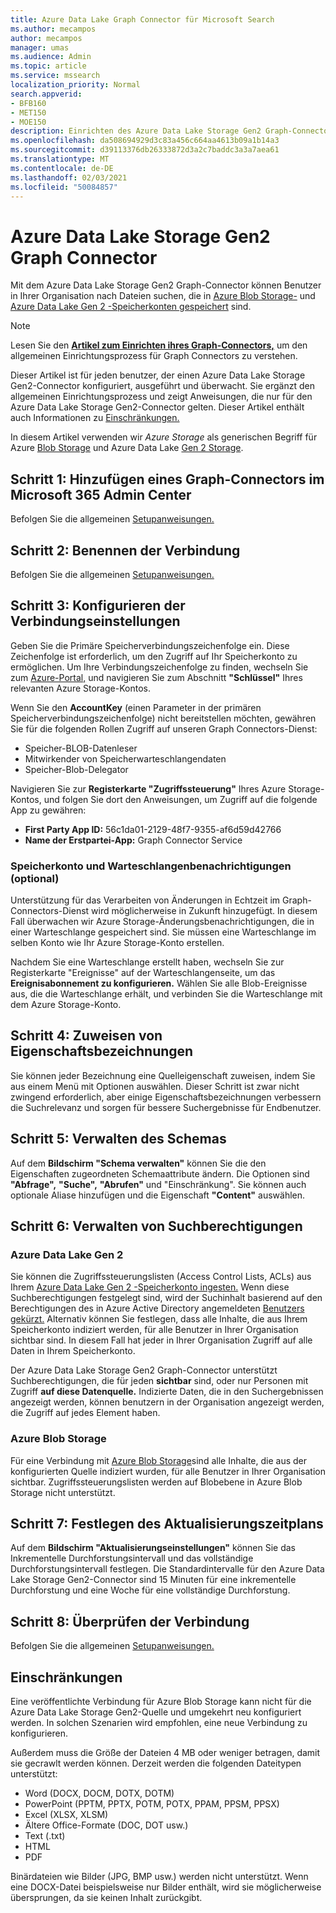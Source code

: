 ```yaml
---
title: Azure Data Lake Graph Connector für Microsoft Search
ms.author: mecampos
author: mecampos
manager: umas
ms.audience: Admin
ms.topic: article
ms.service: mssearch
localization_priority: Normal
search.appverid:
- BFB160
- MET150
- MOE150
description: Einrichten des Azure Data Lake Storage Gen2 Graph-Connectors für Microsoft Search
ms.openlocfilehash: da508694929d3c83a456c664aa4613b09a1b14a3
ms.sourcegitcommit: d39113376db26333872d3a2c7baddc3a3a7aea61
ms.translationtype: MT
ms.contentlocale: de-DE
ms.lasthandoff: 02/03/2021
ms.locfileid: "50084857"
---
```

<!---Previous ms.author: monaray --->

# <a name="azure-data-lake-storage-gen2-graph-connector"></a>Azure Data Lake Storage Gen2 Graph Connector

Mit dem Azure Data Lake Storage Gen2 Graph-Connector können Benutzer in Ihrer Organisation nach Dateien suchen, die in [Azure Blob Storage-](https://docs.microsoft.com/azure/storage/blobs/storage-blobs-introduction) und [Azure Data Lake Gen 2 -Speicherkonten gespeichert](https://docs.microsoft.com/azure/storage/blobs/data-lake-storage-introduction) sind.

> [!NOTE]
> Lesen Sie den [**Artikel zum Einrichten ihres Graph-Connectors,**](configure-connector.md) um den allgemeinen Einrichtungsprozess für Graph Connectors zu verstehen.

Dieser Artikel ist für jeden benutzer, der einen Azure Data Lake Storage Gen2-Connector konfiguriert, ausgeführt und überwacht. Sie ergänzt den allgemeinen Einrichtungsprozess und zeigt Anweisungen, die nur für den Azure Data Lake Storage Gen2-Connector gelten. Dieser Artikel enthält auch Informationen zu [Einschränkungen.](#limitations)

In diesem Artikel verwenden wir *Azure Storage* als generischen Begriff für Azure [Blob Storage](https://docs.microsoft.com/azure/storage/blobs/storage-blobs-introduction) und Azure Data Lake [Gen 2 Storage](https://docs.microsoft.com/azure/storage/blobs/data-lake-storage-introduction).

## <a name="step-1-add-a-graph-connector-in-the-microsoft-365-admin-center"></a>Schritt 1: Hinzufügen eines Graph-Connectors im Microsoft 365 Admin Center

Befolgen Sie die allgemeinen [Setupanweisungen.](https://docs.microsoft.com/microsoftsearch/configure-connector)
<!---If the above phrase does not apply, delete it and insert specific details for your data source that are different from general setup instructions.-->

## <a name="step-2-name-the-connection"></a>Schritt 2: Benennen der Verbindung

Befolgen Sie die allgemeinen [Setupanweisungen.](https://docs.microsoft.com/microsoftsearch/configure-connector)
<!---If the above phrase does not apply, delete it and insert specific details for your data source that are different from general setup instructions.-->

## <a name="step-3-configure-the-connection-settings"></a>Schritt 3: Konfigurieren der Verbindungseinstellungen

Geben Sie die Primäre Speicherverbindungszeichenfolge ein. Diese Zeichenfolge ist erforderlich, um den Zugriff auf Ihr Speicherkonto zu ermöglichen. Um Ihre Verbindungszeichenfolge zu finden, wechseln Sie zum [Azure-Portal,](https://ms.portal.azure.com/#home) und navigieren Sie zum Abschnitt **"Schlüssel"** Ihres relevanten Azure Storage-Kontos.

Wenn Sie den **AccountKey** (einen Parameter in der primären Speicherverbindungszeichenfolge) nicht bereitstellen möchten, gewähren Sie für die folgenden Rollen Zugriff auf unseren Graph Connectors-Dienst:

* Speicher-BLOB-Datenleser
* Mitwirkender von Speicherwarteschlangendaten
* Speicher-Blob-Delegator

Navigieren Sie zur **Registerkarte "Zugriffssteuerung"** Ihres Azure Storage-Kontos, und folgen Sie dort den Anweisungen, um Zugriff auf die folgende App zu gewähren:

* **First Party App ID:** 56c1da01-2129-48f7-9355-af6d59d42766
* **Name der Erstpartei-App:** Graph Connector Service

### <a name="storage-account-and-queue-notifications-optional"></a>Speicherkonto und Warteschlangenbenachrichtigungen (optional)

Unterstützung für das Verarbeiten von Änderungen in Echtzeit im Graph-Connectors-Dienst wird möglicherweise in Zukunft hinzugefügt. In diesem Fall überwachen wir Azure Storage-Änderungsbenachrichtigungen, die in einer Warteschlange gespeichert sind. Sie müssen eine Warteschlange im selben Konto wie Ihr Azure Storage-Konto erstellen.

Nachdem Sie eine Warteschlange erstellt  haben, wechseln Sie zur Registerkarte "Ereignisse" auf der Warteschlangenseite, um das **Ereignisabonnement zu konfigurieren.** Wählen Sie alle Blob-Ereignisse aus, die die Warteschlange erhält, und verbinden Sie die Warteschlange mit dem Azure Storage-Konto.

## <a name="step-4-assign-property-labels"></a>Schritt 4: Zuweisen von Eigenschaftsbezeichnungen

Sie können jeder Bezeichnung eine Quelleigenschaft zuweisen, indem Sie aus einem Menü mit Optionen auswählen. Dieser Schritt ist zwar nicht zwingend erforderlich, aber einige Eigenschaftsbezeichnungen verbessern die Suchrelevanz und sorgen für bessere Suchergebnisse für Endbenutzer.

## <a name="step-5-manage-schema"></a>Schritt 5: Verwalten des Schemas

Auf dem **Bildschirm "Schema verwalten"** können Sie die den Eigenschaften zugeordneten Schemaattribute ändern. Die Optionen sind **"Abfrage",** **"Suche",** **"Abrufen"** und "Einschränkung".  Sie können auch optionale Aliase hinzufügen und die Eigenschaft **"Content"** auswählen.

## <a name="step-6-manage-search-permissions"></a>Schritt 6: Verwalten von Suchberechtigungen

### <a name="azure-data-lake-gen-2"></a>Azure Data Lake Gen 2

Sie können die Zugriffssteuerungslisten (Access Control Lists, ACLs) aus Ihrem [Azure Data Lake Gen 2 -Speicherkonto ingesten.](https://docs.microsoft.com/azure/storage/blobs/data-lake-storage-introduction) Wenn diese Suchberechtigungen festgelegt sind, wird der Suchinhalt basierend auf den Berechtigungen des in Azure Active Directory angemeldeten [Benutzers gekürzt.](https://docs.microsoft.com/azure/active-directory/) Alternativ können Sie festlegen, dass alle Inhalte, die aus Ihrem Speicherkonto indiziert werden, für alle Benutzer in Ihrer Organisation sichtbar sind. In diesem Fall hat jeder in Ihrer Organisation Zugriff auf alle Daten in Ihrem Speicherkonto.

Der Azure Data Lake Storage Gen2 Graph-Connector unterstützt Suchberechtigungen, die für jeden **sichtbar** sind, oder nur Personen mit Zugriff **auf diese Datenquelle.** Indizierte Daten, die in den Suchergebnissen angezeigt werden, können benutzern in der Organisation angezeigt werden, die Zugriff auf jedes Element haben.

### <a name="azure-blob-storage"></a>Azure Blob Storage

Für eine Verbindung mit [Azure Blob Storage](https://docs.microsoft.com/azure/storage/blobs/storage-blobs-introduction)sind alle Inhalte, die aus der konfigurierten Quelle indiziert wurden, für alle Benutzer in Ihrer Organisation sichtbar. Zugriffssteuerungslisten werden auf Blobebene in Azure Blob Storage nicht unterstützt.

## <a name="step-7-set-the-refresh-schedule"></a>Schritt 7: Festlegen des Aktualisierungszeitplans

Auf dem **Bildschirm "Aktualisierungseinstellungen"** können Sie das Inkrementelle Durchforstungsintervall und das vollständige Durchforstungsintervall festlegen. Die Standardintervalle für den Azure Data Lake Storage Gen2-Connector sind 15 Minuten für eine inkrementelle Durchforstung und eine Woche für eine vollständige Durchforstung.

## <a name="step-8-review-connection"></a>Schritt 8: Überprüfen der Verbindung

Befolgen Sie die allgemeinen [Setupanweisungen.](https://docs.microsoft.com/microsoftsearch/configure-connector)
<!---If the above phrase does not apply, delete it and insert specific details for your data source that are different from general setup instructions.-->

<!---## Troubleshooting-->
<!---Insert troubleshooting recommendations for this data source-->

## <a name="limitations"></a>Einschränkungen

Eine veröffentlichte Verbindung für Azure Blob Storage kann nicht für die Azure Data Lake Storage Gen2-Quelle und umgekehrt neu konfiguriert werden. In solchen Szenarien wird empfohlen, eine neue Verbindung zu konfigurieren.

Außerdem muss die Größe der Dateien 4 MB oder weniger betragen, damit sie gecrawlt werden können. Derzeit werden die folgenden Dateitypen unterstützt:

* Word (DOCX, DOCM, DOTX, DOTM)
* PowerPoint (PPTM, PPTX, POTM, POTX, PPAM, PPSM, PPSX)
* Excel (XLSX, XLSM)
* Ältere Office-Formate (DOC, DOT usw.)
* Text (.txt)
* HTML
* PDF

Binärdateien wie Bilder (JPG, BMP usw.) werden nicht unterstützt. Wenn eine DOCX-Datei beispielsweise nur Bilder enthält, wird sie möglicherweise übersprungen, da sie keinen Inhalt zurückgibt.
